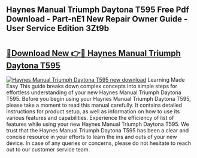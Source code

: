 ## Haynes Manual Triumph Daytona T595 Free Pdf Download - Part-nE1 New Repair Owner Guide - User Service Edition 3Zt9b

# <h2><a href="http://bc6923.oget.top/?id=Haynes+Manual+Triumph+Daytona+T595">🔗Download New 👉🔴 Haynes Manual Triumph Daytona T595</a></h2>

[![Haynes Manual Triumph Daytona T595 new download](https://i.imgur.com/5g1atiW.png)](http://bc6923.oget.top/?id=Haynes+Manual+Triumph+Daytona+T595)
Learning Made Easy This guide breaks down complex concepts into simple steps for effortless understanding of your new Haynes Manual Triumph Daytona T595. Before you begin using your Haynes Manual Triumph Daytona T595, please take a moment to read this manual carefully. It contains detailed instructions for product setup, as well as information on how to use its various features and capabilities. Experience the efficiency of list of features while using your new Haynes Manual Triumph Daytona T595. We trust that the Haynes Manual Triumph Daytona T595 has been a clear and concise resource in your efforts to learn the ins and outs of your new device. In case of any queries or concerns, please do not hesitate to reach out to our customer service team.
